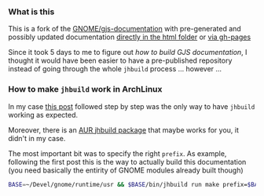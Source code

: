 ### What is this
This is a fork of the [GNOME/gjs-documentation](https://github.com/GNOME/gjs-documentation) with pre-generated and possibly updated documentation [directly in the html folder](./html) or [via gh-pages](http://webreflection.github.io/gjs-documentation/)

Since it took 5 days to me to figure out *how to build GJS documentation*, I thought it would have been easier to have a pre-published repository instead of going through the whole `jhbuild` process ... however ...


### How to make `jhbuild` work in ArchLinux
In my case [this post](https://mohan43u.wordpress.com/2015/01/17/setup-gnome-development-environment-in-archlinux/) followed step by step was the only way to have  `jhbuild` working as expected.

Moreover, there is an [AUR jhbuild package](https://aur.archlinux.org/packages/jhbuild/) that maybe works for you, it didn't in my case.

The most important bit was to specify the right `prefix`. As example, following the first post this is the way to actually build this documentation (you need basically the entirity of GNOME modules already built though)
```sh
BASE=~/Devel/gnome/runtime/usr && $BASE/bin/jhbuild run make prefix=$BASE
```